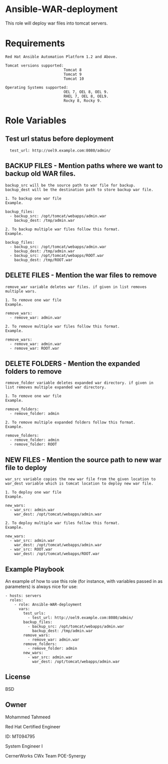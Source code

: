 Ansible-WAR-deployment
=========

This role will deploy war files into tomcat servers.

Requirements
============

    Red Hat Ansible Automation Platform 1.2 and Above.
    
    Tomcat versions supported:
                              Tomcat 8
                              Tomcat 9
                              Tomcat 10
          
    Operating Systems supported:
                              OEL 7, OEL 8, OEL 9.
                              RHEL 7, OEL 8, OEL9.
                              Rocky 8, Rocky 9.

Role Variables
==============

  ## Test url status before deployment

      test_url: http://oel9.example.com:8080/admin/

  ## BACKUP FILES - Mention paths where we want to backup old WAR files. 
    backup_src will be the source path to war file for backup.
    backup_dest will be the destination path to store backup war file.

    1. To backup one war file
    Example.

    backup_files:
      - backup_src: /opt/tomcat/webapps/admin.war
        backup_dest: /tmp/admin.war

    2. To backup multiple war files follow this format.
    Example.

    backup_files:
      - backup_src: /opt/tomcat/webapps/admin.war
        backup_dest: /tmp/admin.war
      - backup_src: /opt/tomcat/webapps/ROOT.war
        backup_dest: /tmp/ROOT.war

  ## DELETE FILES - Mention the war files to remove
    remove_war variable deletes war files. if given in list removes multiple wars.
    
    1. To remove one war file
    Example.

    remove_wars:
      - remove_war: admin.war

    2. To remove multiple war files follow this format.
    Example.

    remove_wars:
      - remove_war: admin.war
      - remove_war: ROOT.war

  ## DELETE FOLDERS - Mention the expanded folders to remove
    remove_folder variable deletes expanded war directory. if given in list removes multiple expanded war directory.
    
    1. To remove one war file
    Example.

    remove_folders:
      - remove_folder: admin

    2. To remove multiple expanded folders follow this format.
    Example.

    remove_folders:
      - remove_folder: admin
      - remove_folder: ROOT 
    
  ## NEW FILES - Mention the source path to new war file to deploy
    war_src variable copies the new war file from the given location to war_dest variable which is tomcat location to deploy new war file.

    1. To deploy one war file
    Example.

    new_wars:
      - war_src: admin.war
        war_dest: /opt/tomcat/webapps/admin.war

    2. To deploy multiple war files follow this format.
    Example.

    new_wars:
      - war_src: admin.war
        war_dest: /opt/tomcat/webapps/admin.war
      - war_src: ROOT.war
        war_dest: /opt/tomcat/webapps/ROOT.war


Example Playbook
----------------

An example of how to use this role (for instance, with variables passed in as parameters) is always nice for use:

    - hosts: servers
      roles:
        - role: Ansible-WAR-deployment
          vars:
            test_urls:
              - test_url: http://oel9.example.com:8080/admin/
            backup_files:
              - backup_src: /opt/tomcat/webapps/admin.war
                backup_dest: /tmp/admin.war 
            remove_wars:
              - remove_war: admin.war
            remove_folders:
              - remove_folder: admin
            new_wars:
              - war_src: admin.war
                war_dest: /opt/tomcat/webapps/admin.war
License
-------

BSD

Owner
------------------

Mohammed Tahmeed

Red Hat Certified Engineer

ID: MT094795

System Engineer I

CernerWorks CWx Team POE-Synergy
